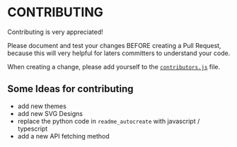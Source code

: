 # CONTRIBUTING

Contributing is very appreciated!

Please document and test your changes BEFORE creating a Pull Request,
because this will very helpful for laters committers to understand your
code.

When creating a change, please add yourself to the
[`contributors.js`](/app/lib/contributors.js) file.

## Some Ideas for contributing

- add new themes
- add new SVG Designs
- replace the python code in `readme_autocreate` with javascript / typescript
- add a new API fetching method
